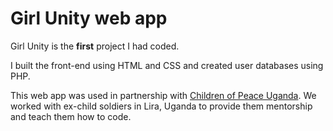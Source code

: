 # Girl Unity web app

Girl Unity is the **first** project I had coded. 


I built the front-end using HTML and CSS and created user databases using PHP. 


This web app was used in partnership with [Children of Peace Uganda](https://childrenofpeaceuganda.wordpress.com/).
We worked with ex-child soldiers in Lira, Uganda to provide them mentorship and teach them how to code.

